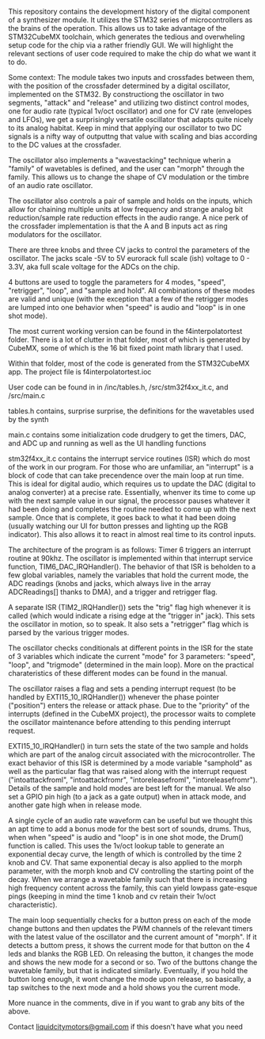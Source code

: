 This repository contains the development history of the digital component of a synthesizer module. It utilizes the STM32 series of microcontrollers as the brains of the operation. This allows us to take advantage of the STM32CubeMX toolchain, which generates the tedious and overwheling setup code for the chip via a rather friendly GUI. We will highlight the relevant sections of user code required to make the chip do what we want it to do. 

Some context: The module takes two inputs and crossfades between them, with the position of the crossfader determined by a digital oscillator, implemented on the STM32. By constructiong the oscillator in two segments, "attack" and "release" and utilizing two distinct control modes, one for audio rate (typical 1v/oct oscillator) and one for CV rate (envelopes and LFOs), we get a surprisingly versatile oscillator that adapts quite nicely to its analog habitat. Keep in mind that applying our oscillator to two DC signals is a nifty way of outputtng that value with scaling and bias according to the DC values at the crossfader.

The oscillator also implements a "wavestacking" technique wherin a "family" of wavetables is defined, and the user can "morph" through the family. This allows us to change the shape of CV modulation or the timbre of an audio rate oscillator.

The oscillator also controls a pair of sample and holds on the inputs, which allow for chaining multiple units at low frequency and strange analog bit reduction/sample rate reduction effects in the audio range. A nice perk of the crossfader implementation is that the A and B inputs act as ring modulators for the oscillator.

There are three knobs and three CV jacks to control the parameters of the oscillator. The jacks scale -5V to 5V eurorack full scale (ish) voltage to 0 - 3.3V, aka full scale voltage for the ADCs on the chip. 

4 buttons are used to toggle the parameters for 4 modes, "speed", "retrigger", "loop", and "sample and hold". All combinations of these modes are valid and unique (with the exception that a few of the retrigger modes are lumped into one behavior when "speed" is audio and "loop" is in one shot mode).

The most current working version can be found in the f4interpolatortest folder. There is a lot of clutter in that folder, most of which is generated by CubeMX, some of which is the 16 bit fixed point math library that I used.

Within that folder, most of the code is generated from the STM32CubeMX app. The project file is f4interpolatortest.ioc

User code can be found in in /inc/tables.h, /src/stm32f4xx_it.c, and /src/main.c

tables.h contains, surprise surprise, the definitions for the wavetables used by the synth 

main.c contains some initialization code drudgery to get the timers, DAC, and ADC up and running as well as the UI handling functions

stm32f4xx_it.c contains the interrupt service routines (ISR) which do most of the work in our program. For those who are unfamiliar, an "interrupt" is a block of code that can take precendence over the main loop at run time. This is ideal for digital audio, which requires us to update the DAC (digital to analog converter) at a precise rate. Essentially, whenver its time to come up with the next sample value in our signal, the processor pauses whatever it had been doing and completes the routine needed to come up with the next sample. Once that is complete, it goes back to what it had been doing (usually watching our UI for button presses and lighting up the RGB indicator). This also allows it to react in almost real time to its control inputs.

The architecture of the program is as follows: Timer 6 triggers an interrupt routine at 90khz. The oscillator is implemented within that interrupt service function, TIM6_DAC_IRQHandler(). The behavior of that ISR is beholden to a few global variables, namely the variables that hold the current mode, the ADC readings (knobs and jacks, which always live in the array ADCReadings[] thanks to DMA), and a trigger and retrigger flag. 

A separate ISR (TIM2_IRQHandler()) sets the "trig" flag high whenever it is called (which would indicate a rising edge at the "trigger in" jack). This sets the oscillator in motion, so to speak. It also sets a "retrigger" flag which is parsed by the various trigger modes.

The oscillator checks conditionals at different points in the ISR for the state of 3 variables which indicate the current "mode" for 3 parameters: "speed", "loop", and "trigmode" (determined in the main loop). More on the practical charateristics of these different modes can be found in the manual.

The oscillator raises a flag and sets a pending interrupt request (to be handled by EXTI15_10_IRQHandler()) whenever the phase pointer ("position") enters the release or attack phase. Due to the "priority" of the interrupts (defined in the CubeMX project), the processor waits to complete the oscillator maintenance before attending to this pending interrupt request.

EXTI15_10_IRQHandler() in turn sets the state of the two sample and holds which are part of the analog circuit associated with the microcontroller. The exact behavior of this ISR is determined by a mode variable "samphold" as well as the particular flag that was raised along with the interrupt request ("intoattackfroml", "intoattackfromr", "intoreleasefroml", "intoreleasefromr"). Details of the sample and hold modes are best left for the manual. We also set a GPIO pin high (to a jack as a gate output) when in attack mode, and another gate high when in release mode.

A single cycle of an audio rate waveform can be useful but we thought this an apt time to add a bonus mode for the best sort of sounds, drums. Thus, when when "speed" is audio and "loop" is in one shot mode, the Drum() function is called. This uses the 1v/oct lookup table to generate an exponential decay curve, the length of which is controlled by the time 2 knob and CV. That same exponential decay is also applied to the morph parameter, with the morph knob and CV controlling the starting point of the decay. When we arrange a wavetable family such that there is increasing high frequency content across the family, this can yield lowpass gate-esque pings (keeping in mind the time 1 knob and cv retain their 1v/oct characteristic).

The main loop sequentially checks for a button press on each of the mode change buttons and then updates the PWM channels of the relevant timers with the latest value of the oscillator and the current amount of "morph". If it detects a buttom press, it shows the current mode for that button on the 4 leds and blanks the RGB LED. On releasing the button, it changes the mode and shows the new mode for a second or so. Two of the buttons change the wavetable family, but that is indicated similarly. Eventually, if you hold the button long enough, it wont change the mode upon release, so basically, a tap switches to the next mode and a hold shows you the current mode.

More nuance in the comments, dive in if you want to grab any bits of the above.

Contact liquidcitymotors@gmail.com if this doesn't have what you need
